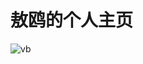 # 敖鸥的个人主页

![vb](https://camo.githubusercontent.com/ee0709d1613b7c1453048e628226fa01cb2d58f1b137403fc9338983753ea671/68747470733a2f2f7261772e6769746875622e636f6d2f31333735323834393331342f4d4c2f6d61696e2f696d6167652f68672e706e67)